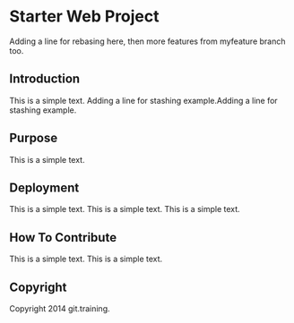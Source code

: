# Starter Web Project

Adding a line for rebasing here, then more features from myfeature branch too.

## Introduction

This is a simple text.
Adding a line for stashing example.Adding a line for stashing example.

## Purpose

This is a simple text.

## Deployment

This is a simple text. This is a simple text. This is a simple text.

## How To Contribute
This is a simple text. This is a simple text.

## Copyright

Copyright 2014 git.training.
